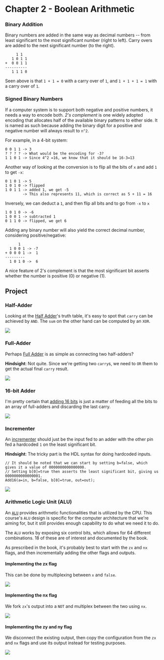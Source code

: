 # Chapter 2 - Boolean Arithmetic

### Binary Addition

Binary numbers are added in the same way as decimal numbers -- from least significant to the most significant number (right to left). Carry overs are added to the next significant number (to the right).

```
     1 1
   1 0 1 1
+  0 0 1 1
----------
   1 1 1 0
```

Seen above is that `1 + 1 = 0` with a carry over of `1`, and `1 + 1 + 1 = 1` with a carry over of `1`.

### Signed Binary Numbers

If a computer system is to support both negative and positive numbers, it needs a way to encode both. _2's complement_ is one widely adopted encoding that allocates half of the available binary patterns to either side. It is named as such because adding the binary digit for a positive and negative number will always result to `n^2`. 

For example, in a 4-bit system:

```
0 0 1 1 -> 3
? ? ? ? -> What would be the encoding for -3?
1 1 0 1 -> Since 4^2 =16, we know that it should be 16-3=13
```

Another way of looking at the conversion is to flip all the bits of `x` and add `1` to get `-x`:

```
0 1 0 1 -> 5
1 0 1 0 -> flipped
1 0 1 1 -> added 1, we get -5
        -> This also represents 11, which is correct as 5 + 11 = 16
```

Inversely, we can  deduct a `1`, and then flip all bits and to go from `-x` to `x`

```
1 0 1 0 -> -6
1 0 0 1 -> subtracted 1
0 1 1 0 -> flipped, we get 6
```

Adding any binary number will also yield the correct decimal number, considering positive/negative:

```
      1
  1 0 0 1 -> -7
+ 0 0 0 1 ->  1
---------
  1 0 1 0 ->  6
```

A nice feature of 2's complement is that the most significant bit asserts whether the number is positive (0) or negative (1).

## Project

### Half-Adder

Looking at the [Half Adder](./HalfAdder.hdl)'s truth table, it's easy to spot that `carry` can be achieved by `AND`. The `sum` on the other hand can be computed by an `XOR`.

![](./img/half-adder.png)

### Full-Adder

Perhaps [Full Adder](./FullAdder.hdl) is as simple as connecting two half-adders?

**Hindsight**: Not quite. Since we're getting two `carry`s, we need to `OR` them to get the actual final `carry` result.

![](./img/full-adder.png)


### 16-bit Adder

I'm pretty certain that [adding 16 bits](./Add16.hdl) is just a matter of feeding all the bits to an array of full-adders and discarding the last carry.

![](./img/add16.png)

### Incrementer

An [incrementer](./Inc16.hdl) should just be the input fed to an adder with the other pin fed a hardcoded `1` on the
least significant bit.

**Hindsight**: The tricky part is the HDL syntax for doing hardcoded inputs.

```
// It should be noted that we can start by setting b=false, which gives it a value of 0000000000000000.
// Setting b[0]=true then asserts the least significant bit, giving us 0000000000000001.
Add16(a=in, b=false, b[0]=true, out=out);
```

![](./img/inc.png)

### Arithmetic Logic Unit (ALU)

An [`ALU`](./ALU.hdl) provides arithmetic functionalities that is utilized by the CPU. This course's `ALU` design is specific for the computer architecture that we're aiming for, but it still provides enough capability to do what we need it to do.

The `ALU` works by exposing six control bits, which allows for 64 different combinations. 18 of these are of interest and documented by the book.

As prescribed in the book, it's probably best to start with the `zx` and `nx` flags, and then incrementally adding the other flags and outputs.

#### Implementing the zx flag

This can be done by multiplexing between `x` and `false`.

![](./img/alu-zx.png)

#### Implementing the nx flag

We fork `zx`'s output into a `NOT` and multiplex between the two using `nx`.

![](./img/alu-nx.png)

#### Implementing the zy and ny flag

We disconnect the existing output, then copy the configuration from the `zx` and `nx` flags and use its output instead for testing purposes.

![](./img/alu-zy-ny.png)
